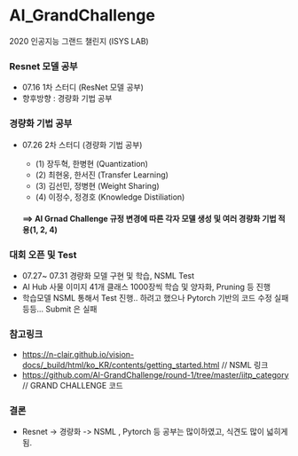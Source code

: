 # AI_GrandChallenge
2020 인공지능 그랜드 챌린지 (ISYS LAB)


### Resnet 모델 공부
- 07.16 1차 스터디 (ResNet 모델 공부)
- 향후방향 : 경량화 기법 공부

### 경량화 기법 공부
- 07.26 2차 스터디 (경량화 기법 공부)
  - (1) 장두혁, 한병현 (Quantization)
  - (2) 최현웅, 한서진 (Transfer Learning)
  - (3) 김선민, 정병현 (Weight Sharing)
  - (4) 이정수, 정경호 (Knowledge Distiliation)
  
  #### ==> AI Grnad Challenge 규정 변경에 따른 각자 모델 생성 및 여러 경량화 기법 적용(1, 2, 4)

### 대회 오픈 및 Test
- 07.27~ 07.31 경량화 모델 구현 및 학습, NSML Test
- AI Hub 사물 이미지 41개 클래스 1000장씩 학습 및 양자화, Pruning 등 진행
- 학습모델 NSML 통해서 Test 진행.. 하려고 했으나 Pytorch 기반의 코드 수정 실패 등등... Submit 은 실패
    
### 참고링크
- https://n-clair.github.io/vision-docs/_build/html/ko_KR/contents/getting_started.html // NSML 링크
- https://github.com/AI-GrandChallenge/round-1/tree/master/iitp_category // GRAND CHALLENGE 코드

### 결론
- Resnet -> 경량화 -> NSML , Pytorch 등 공부는 많이하였고, 식견도 많이 넓히게됨.